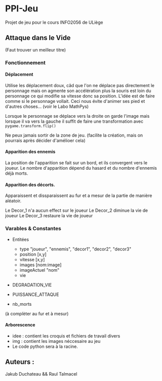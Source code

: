 # PPI-Jeu
Projet de jeu pour le cours INFO2056 de ULiège

## Attaque dans le Vide
(Faut trouver un meilleur titre)

### Fonctionnement

#### Déplacement
Utilise les déplacement doux, câd que l'on ne déplace pas directement le personnage mais on agmente son accélération plus la souris est loin du personnage ce qui modifie sa vitesse donc sa position.
L'idée est de faire comme si le personnage vollait. Ceci nous évite d'animer ses pied et d'autres choses...
(voir le Labo MathPys)

Lorsque le personnage se déplace vers la droite on garde l'image mais lorsque il va vers la gauche il suffit de faire une transformation avec `pygame.transform.flip()`

Ne peux jamais sortir de la zone de jeu. (facilite la création, mais on pourrais après décider d'amélioer cela)

#### Apparition des ennemis
La position de l'apparition se fait sur un bord, et ils convergent vers le joueur.
Le nombre d'apparition dépend du hasard et du nombre d'ennemis déjà morts.

#### Apparition des décorts.
Apparaissent et dissparaissent au fur et a mesur de la partie de manière aléatoir.

Le Decor_1 n'a aucun effect sur le joueur
Le Decor_2 diminue la vie de joueur
Le Decor_3 restaure la vie de joueur

### Varables & Constantes
- Entitées
    * type "joueur", "ennemis", "decor1", "decor2", "decor3"
    * position [x,y]
    * vitesse [x,y]
    * images [nom:image]
    * imageActuel "nom"
    * vie

- DEGRADATION_VIE
- PUISSANCE_ATTAQUE

- nb_morts

(à complèter au fur et à mesur)

#### Arborescence
- idee : contient les croquis et fichiers de travail divers
- img : contient les images néccesaire au jeu
- Le code python sera à la racine.

## Auteurs :
Jakub Duchateau && Raul Talmacel